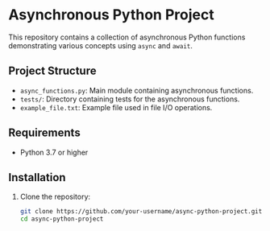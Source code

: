 # Asynchronous Python Project

This repository contains a collection of asynchronous Python functions demonstrating various concepts using `async` and `await`.

## Project Structure

- `async_functions.py`: Main module containing asynchronous functions.
- `tests/`: Directory containing tests for the asynchronous functions.
- `example_file.txt`: Example file used in file I/O operations.

## Requirements

- Python 3.7 or higher

## Installation

1. Clone the repository:

   ```bash
   git clone https://github.com/your-username/async-python-project.git
   cd async-python-project
